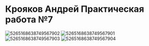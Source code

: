 # Крояков Андрей Практическая работа №7
![5265168638749567902](https://github.com/user-attachments/assets/bcc1e8a6-b838-4644-acff-b3a2dee83f76)
![5265168638749567901](https://github.com/user-attachments/assets/92c2492b-4108-4e8a-8446-5329ff07dbc7)
![5265168638749567903](https://github.com/user-attachments/assets/0e9018eb-25d7-4fc1-8153-309053716729)
![5265168638749567904](https://github.com/user-attachments/assets/4c712ba7-9ce5-4ee4-882c-d89d78f20c2f)

